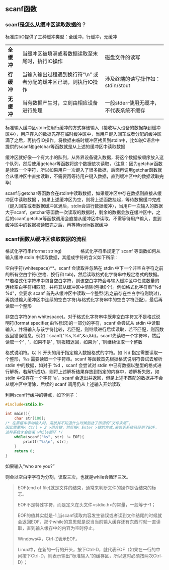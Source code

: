 ## scanf函数

### scanf是怎么从缓冲区读取数据的？

标准库I/O提供了三种缓冲类型：全缓冲，行缓冲，无缓冲

|            |                                                              |                                        |
| ---------- | ------------------------------------------------------------ | -------------------------------------- |
| **全缓冲** | 当缓冲区被填满或者数据读取至末尾时，执行IO操作               | 磁盘文件的读写                         |
| **行缓冲** | 当输入输出过程遇到换行符“\n” 或者分配的缓冲区已满，则执行IO操作 | 涉及终端的读写操作如：stdin/stout      |
| **无缓冲** | 当有数据产生时，立刻由相应设备进行处理                       | 一般stderr使用无缓冲，不代表系统不缓存 |


标准输入缓冲区stdin使用行缓冲的方式存储输入（接收写入设备的数据存到缓冲区中），用户存入的数据先存在临时缓冲区中，当用户键入回车或者分配的缓冲区满了之后，再执行IO操作，将数据由临时缓冲区拷贝到stdin中，比如说C语言中提供的scanf和getchar等函数就是从上述的缓冲区中读取数据

缓冲区就好像一个有大小的队列，从外界设备键入数据，将这个数据按顺序放入这个队列，然后使用getchar等函数将这个数据依次读取，（注意：因为getchar函数是读取一个字符，所以如果用户一次键入了很多数据，后面再调用getchar函数就会从缓冲区中直接读取，不需要再等待用户键入数据，直到缓冲区中的数据读取完毕）

scanf与getchar等函数会在stdin中读取数据，如果缓冲区中存在数据则直接从缓冲区中读取数据
，如果上述缓冲区为空，则将上述函数挂起，等待数据缓冲完成（键入回车或者数据缓冲区满后，stdin会进行数据缓冲），当用户一次输入的数据大于scanf，getchar等函数一次读取的数据时，剩余的数据会放在缓冲区中，之后的scanf,getchar等函数调用会直接从缓冲区中读取，不需等待用户输入，直到缓冲区中的数据被读取完之后，再等待stdin数据缓冲

### scanf函数从缓冲区读取数据的流程

格式化字符串(format string)　　
　　格式化字符串规定了 scanf 等函数如何从输入缓冲 stdin 中读取数据，其组成字符的含义如下所示：

空白字符(whitespace)**。scanf 会读取并忽略在 stdin 中下一个非空白字符之前的所有空白字符(空格、换行和 tab)，然后读取格式化字符串中规定格式的数据。**若格式化字符串中包含空白字符，则该空白字符会与输入缓冲区中任意数量的连续空白字符相匹配，并将其从缓冲区中清除(包括0个)。例如格式化字符串"%d %d"，会要求 scanf 首先从缓冲区中读取一个整型(若之前存在空白字符则跳过)，再跳过输入缓冲区中连续的空白字符(与格式化字符串中的空白字符匹配)，最后再读取一个整形

非空白字符(non whitespace)。对于格式化字符串中既非空白字符又不是格式说明符(format specifier,由%标识)的一部分的字符，scanf 会尝试从 stdin 中读取输入，并将输入与该字符比较，若匹配，则继续进行后续读取，若不匹配，则函数返回错误信息，例如：scanf("%s,%d",&a,&b)，scanf先读取一个字符串，然后读取一个’ , ‘，如果不是’ , ‘则报错返回，如果为’ , '则继续读取一个整数

格式说明符。以 % 开头的用于指定输入数据格式的字符。如 %d 指定需要读取一个整形，%s 需要读取一个字符串。scanf 等函数首先根据格式说明符尝试去解析 stdin 中的数据，如对于 %d ，scanf 会尝试对 stdin 中已有数据以整型的格式进行解析。若解析成功，则将上述解析结果存放到指定的内存中，若解析失败，如 stdin 中仅存在一个字符 ‘a’，scanf 会退出并返回，但是上述不匹配的数据并不会从缓冲区中清除，后续的 scanf 调用仍从上述输入开始读取


利用scanf行缓冲的特点，如下例子：

```cpp
#include<stdio.h>

int main(){
    char str[100];
/* 在黑框中手动输入时，系统并不知道什么时候到达了所谓的“文件末尾“，
因此需要用< Ctrl + Z >组合键，然后按< Enter >键的方式,来告诉系统已经到了EOF，
这样系统才会结束 while循环 */
    while(scanf("%s", str) != EOF){ 
        printf("%s\n", str);
    }                          
    return 0;
}
```

如果输入“who are you?”

则会以空白字字符为分割，读取三次，也就是while会循环三次。

> EOF(end of file)就是文件的结束，通常来判断文件的操作是否结束的标志。
>
> EOF不是特殊字符，而是定义在头文件<stdio.h>的常量，一般等于-1；
>
> EOF的值其实就是-1,当scanf读取内容发生错误或者读到文件结尾的时候就会返回EOF，那个while的意思就是说当当前输入缓存还有东西时就一直读取，直到输入缓存中的内容为空时停止。
>
> Windows中，Ctrl-Z表示EOF。 
>
> Linux中，在新的一行的开头，按下Ctrl-D，就代表EOF（如果在一行的中间按下Ctrl-D，则表示输出“标准输入”的缓存区，所以这时必须按两次Ctrl-D）；